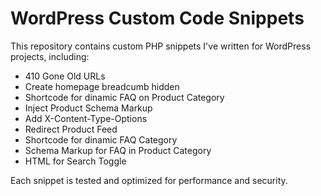 # WordPress Custom Code Snippets

This repository contains custom PHP snippets I've written for WordPress projects, including:
- 410 Gone Old URLs
- Create homepage breadcumb hidden
- Shortcode for dinamic FAQ on Product Category
- Inject Product Schema Markup
- Add X-Content-Type-Options
- Redirect Product Feed
- Shortcode for dinamic FAQ Category
- Schema Markup for FAQ in Product Category
- HTML for Search Toggle

Each snippet is tested and optimized for performance and security.


